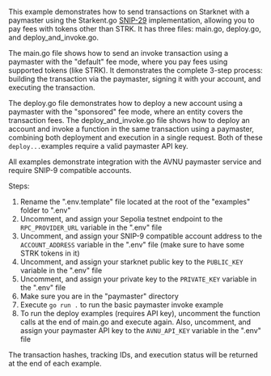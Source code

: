 This example demonstrates how to send transactions on Starknet with a paymaster using the Starkent.go [SNIP-29](https://github.com/starknet-io/SNIPs/blob/dfd91b275ea65413f8c8aedb26677a8afff70f37/SNIPS/snip-29.md) implementation, allowing you to pay fees with tokens other than STRK.
It has three files: main.go, deploy.go, and deploy_and_invoke.go.

The main.go file shows how to send an invoke transaction using a paymaster with the "default" fee mode, where you pay fees using supported tokens (like STRK). It demonstrates the complete 3-step process: building the transaction via the paymaster, signing it with your account, and executing the transaction.

The deploy.go file demonstrates how to deploy a new account using a paymaster with the "sponsored" fee mode, where an entity covers the transaction fees.
The deploy_and_invoke.go file shows how to deploy an account and invoke a function in the same transaction using a paymaster, combining both deployment and execution in a single request.
Both of these `deploy...`examples require a valid paymaster API key.

All examples demonstrate integration with the AVNU paymaster service and require SNIP-9 compatible accounts.

Steps:
1. Rename the ".env.template" file located at the root of the "examples" folder to ".env"
2. Uncomment, and assign your Sepolia testnet endpoint to the `RPC_PROVIDER_URL` variable in the ".env" file
3. Uncomment, and assign your SNIP-9 compatible account address to the `ACCOUNT_ADDRESS` variable in the ".env" file (make sure to have some STRK tokens in it)
4. Uncomment, and assign your starknet public key to the `PUBLIC_KEY` variable in the ".env" file
5. Uncomment, and assign your private key to the `PRIVATE_KEY` variable in the ".env" file
6. Make sure you are in the "paymaster" directory
7. Execute `go run .` to run the basic paymaster invoke example
8. To run the deploy examples (requires API key), uncomment the function calls at the end of main.go and execute again. Also, uncomment, and assign your paymaster API key to the `AVNU_API_KEY` variable in the ".env" file

The transaction hashes, tracking IDs, and execution status will be returned at the end of each example.
